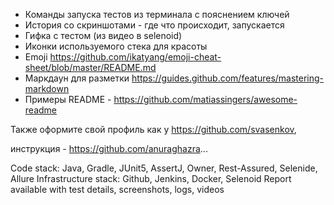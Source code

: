 - Команды запуска тестов из терминала с пояснением ключей
- История со скриншотами - где что происходит, запускается
- Гифка с тестом (из видео в selenoid)
- Иконки используемого стека для красоты
- Emoji https://github.com/ikatyang/emoji-cheat-sheet/blob/master/README.md
- Маркдаун для разметки https://guides.github.com/features/mastering-markdown
- Примеры README - https://github.com/matiassingers/awesome-readme

Также оформите свой профиль как у https://github.com/svasenkov,

инструкция - https://github.com/anuraghazra...

Code stack: Java, Gradle, JUnit5, AssertJ, Owner, Rest-Assured, Selenide, Allure
Infrastructure stack: Github, Jenkins, Docker, Selenoid
Report available with test details, screenshots, logs, videos

